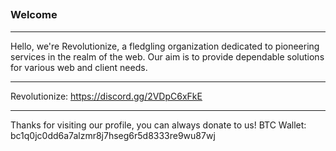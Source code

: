 ## <h3>Welcome</h3>

---

Hello, we're Revolutionize, a fledgling organization dedicated to pioneering services in the realm of the web. Our aim is to provide dependable solutions for various web and client needs.

---

Revolutionize: https://discord.gg/2VDpC6xFkE

---

Thanks for visiting our profile, you can always donate to us!
BTC Wallet: bc1q0jc0dd6a7alzmr8j7hseg6r5d8333re9wu87wj
